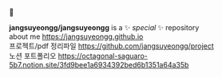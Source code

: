 👋

**jangsuyeongg/jangsuyeongg** is a ✨ _special_ ✨ repository <br/>
about me https://jangsuyeongg.github.io <br/>
프로젝트/pdf 정리파일 https://github.com/jangsuyeongg/project <br/>
노션 포트폴리오 https://octagonal-saguaro-5b7.notion.site/3fd9bee1a6934392bed6b1351a64a35b


